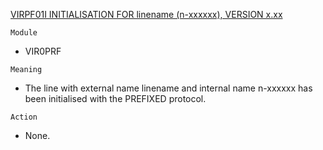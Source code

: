 [VIRPF01I INITIALISATION FOR linename (n-xxxxxx), VERSION x.xx](https://virtel.readthedocs.io/en/latest/manuals/virtel/Virtel459MG/messages.html?highlight=VIRPF01I#VIRPF01I)

`Module`
- VIR0PRF

`Meaning`
- The line with external name linename and internal name n-xxxxxx has been initialised with the PREFIXED protocol.

`Action`
- None.
